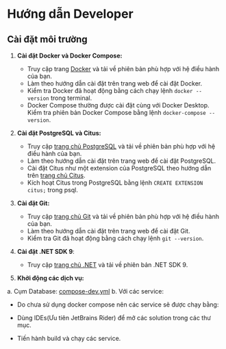 # Hướng dẫn Developer

## Cài đặt môi trường

1. **Cài đặt Docker và Docker Compose:**
   - Truy cập trang [Docker](https://www.docker.com/products/docker-desktop) và tải về phiên bản phù hợp với hệ điều hành của bạn.
   - Làm theo hướng dẫn cài đặt trên trang web để cài đặt Docker.
   - Kiểm tra Docker đã hoạt động bằng cách chạy lệnh `docker --version` trong terminal.
   - Docker Compose thường được cài đặt cùng với Docker Desktop. Kiểm tra phiên bản Docker Compose bằng lệnh `docker-compose --version`.

2. **Cài đặt PostgreSQL và Citus:**
   - Truy cập [trang chủ PostgreSQL](https://www.postgresql.org/download/) và tải về phiên bản phù hợp với hệ điều hành của bạn.
   - Làm theo hướng dẫn cài đặt trên trang web để cài đặt PostgreSQL.
   - Cài đặt Citus như một extension của PostgreSQL theo hướng dẫn trên [trang chủ Citus](https://www.citusdata.com/download/).
   - Kích hoạt Citus trong PostgreSQL bằng lệnh `CREATE EXTENSION citus;` trong psql.

3. **Cài đặt Git:**
   - Truy cập [trang chủ Git](https://git-scm.com/downloads) và tải về phiên bản phù hợp với hệ điều hành của bạn.
   - Làm theo hướng dẫn cài đặt trên trang web để cài đặt Git.
   - Kiểm tra Git đã hoạt động bằng cách chạy lệnh `git --version`.

4. **Cài đặt .NET SDK 9**:
   - Truy cập [trang chủ .NET](https://dotnet.microsoft.com/download) và tải về phiên bản .NET SDK 9.

5. **Khởi động các dịch vụ:**

a. Cụm Database: [compose-dev.yml](./database/compose-dev.yml)
b. Với các service:

- Do chưa sử dụng docker compose nên các service sẽ được chạy bằng:

- Dùng IDEs(Ưu tiên JetBrains Rider) để mở các solution trong các thư mục.
- Tiến hành build và chạy các service.
